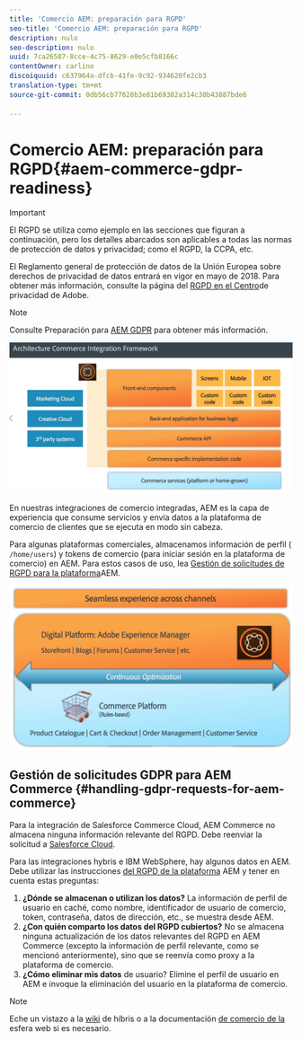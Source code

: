 ```yaml
---
title: 'Comercio AEM: preparación para RGPD'
seo-title: 'Comercio AEM: preparación para RGPD'
description: nulo
seo-description: nulo
uuid: 7ca26587-8cce-4c75-8629-e0e5cfb8166c
contentOwner: carlino
discoiquuid: c637964a-dfcb-41fe-9c92-934620fe2cb3
translation-type: tm+mt
source-git-commit: 0db56cb77628b3e81b69382a314c30b43887bde6

---
```



# Comercio AEM: preparación para RGPD{#aem-commerce-gdpr-readiness}

>[!IMPORTANT]
>
>El RGPD se utiliza como ejemplo en las secciones que figuran a continuación, pero los detalles abarcados son aplicables a todas las normas de protección de datos y privacidad; como el RGPD, la CCPA, etc.

El Reglamento general de protección de datos de la Unión Europea sobre derechos de privacidad de datos entrará en vigor en mayo de 2018. Para obtener más información, consulte la página del [RGPD en el Centro](https://www.adobe.com/privacy/general-data-protection-regulation.html)de privacidad de Adobe.

>[!NOTE]
>
>Consulte Preparación para [AEM GDPR](/help/managing/data-protection-and-privacy.md) para obtener más información.

![screen_shot_2018-03-22at111606](assets/screen_shot_2018-03-22at111606.jpg)

En nuestras integraciones de comercio integradas, AEM es la capa de experiencia que consume servicios y envía datos a la plataforma de comercio de clientes que se ejecuta en modo sin cabeza.

Para algunas plataformas comerciales, almacenamos información de perfil ( `/home/users`) y tokens de comercio (para iniciar sesión en la plataforma de comercio) en AEM. Para estos casos de uso, lea [Gestión de solicitudes de RGPD para la plataforma](/help/sites-administering/handling-gdpr-requests-for-aem-platform.md)AEM.

![screen_shot_2018-03-22at111621](assets/screen_shot_2018-03-22at111621.jpg)

## Gestión de solicitudes GDPR para AEM Commerce {#handling-gdpr-requests-for-aem-commerce}

Para la integración de Salesforce Commerce Cloud, AEM Commerce no almacena ninguna información relevante del RGPD. Debe reenviar la solicitud a [Salesforce Cloud](https://documentation.demandware.com/).

Para las integraciones hybris e IBM WebSphere, hay algunos datos en AEM. Debe utilizar las instrucciones [del RGPD de la plataforma](/help/sites-administering/handling-gdpr-requests-for-aem-platform.md) AEM y tener en cuenta estas preguntas:

1. **¿Dónde se almacenan o utilizan los datos?** La información de perfil de usuario en caché, como nombre, identificador de usuario de comercio, token, contraseña, datos de dirección, etc., se muestra desde AEM.
1. **¿Con quién comparto los datos del RGPD cubiertos?** No se almacena ninguna actualización de los datos relevantes del RGPD en AEM Commerce (excepto la información de perfil relevante, como se mencionó anteriormente), sino que se reenvía como proxy a la plataforma de comercio.
1. **¿Cómo eliminar mis datos** de usuario? Elimine el perfil de usuario en AEM e invoque la eliminación del usuario en la plataforma de comercio.

>[!NOTE]
>
>Eche un vistazo a la [wiki](https://wiki.hybris.com/) de híbris o a la documentación [de comercio de la](https://www-01.ibm.com/support/docview.wss?uid=swg27036450) esfera web si es necesario.

